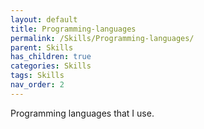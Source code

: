 ```yaml
---
layout: default
title: Programming-languages
permalink: /Skills/Programming-languages/
parent: Skills
has_children: true
categories: Skills
tags: Skills
nav_order: 2
---
```


Programming languages that I use.